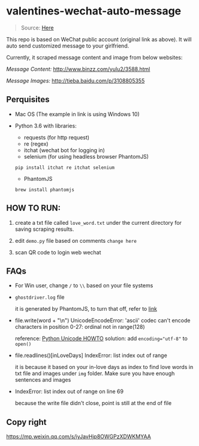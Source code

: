 # valentines-wechat-auto-message

> Source: [Here](https://mp.weixin.qq.com/s/iyJavHjp8OWGPzXDWKMYAA)

This repo is based on WeChat public account (original link as above).
It will auto send customized message to your girlfriend.

Currently, it scraped message content and image from below websites:

*Message Content:* http://www.binzz.com/yulu2/3588.html

*Message Images:* http://tieba.baidu.com/p/3108805355

## Perquisites

* Mac OS (The example in link is using Windows 10)

* Python 3.6 with libraries:
    
    * requests (for http request)
    * re (regex)
    * itchat (wechat bot for logging in) 
    * selenium (for using headless browser PhantomJS) 
    
    `pip install itchat re itchat selenium`

    * PhantomJS
    
    `brew install phantomjs`


## HOW TO RUN:

1. create a txt file called `love_word.txt` under the current directory for saving scraping results.

2. edit `demo.py` file based on comments `change here`

3. scan QR code to login web wechat 

## FAQs

 * For Win user, change `/` to ``\\`` based on your file systems

 * `ghostdriver.log` file
    
    it is generated by PhantomJS, to turn that off, refer to [link](https://stackoverflow.com/questions/17048594/how-to-disable-or-change-the-path-of-ghostdriver-log) 

 * file.write(word + "\n") UnicodeEncodeError: 'ascii' codec can't encode characters in position 0-27: ordinal not in range(128)
    
    reference: [Python Unicode HOWTO](https://docs.python.org/2/howto/unicode.html)
    solution: add `encoding="utf-8"` to `open()`
    
    
 * file.readlines()[inLoveDays] IndexError: list index out of range
    
    it is because it based on your in-love days as index to find love words in txt file and images under `img` folder. Make sure you have enough sentences and images
    
 * IndexError: list index out of range on line 69
   
   because the write file didn't close, point is still at the end of file
   
## Copy right 
   https://mp.weixin.qq.com/s/iyJavHjp8OWGPzXDWKMYAA
